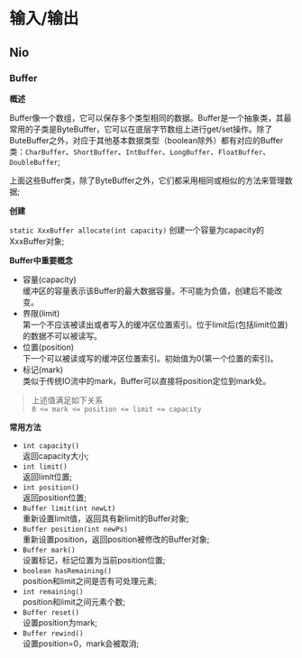 # 输入/输出
## Nio
### Buffer
**概述**

Buffer像一个数组，它可以保存多个类型相同的数据。Buffer是一个抽象类，其最常用的子类是ByteBuffer，它可以在底层字节数组上进行get/set操作。除了ButeBuffer之外，对应于其他基本数据类型（boolean除外）都有对应的Buffer类：```CharBuffer```、```ShortBuffer```、```IntBuffer```、```LongBuffer```、```FloatBuffer```、```DoubleBuffer```;

上面这些Buffer类，除了ByteBuffer之外，它们都采用相同或相似的方法来管理数据;

**创建**

```static XxxBuffer allocate(int capacity)```
	创建一个容量为capacity的XxxBuffer对象;
	
**Buffer中重要概念**
- 容量(capacity)
	<br/>缓冲区的容量表示该Buffer的最大数据容量。不可能为负值，创建后不能改变。
- 界限(limit)
	<br/>第一个不应该被读出或者写入的缓冲区位置索引。位于limit后(包括limit位置)的数据不可以被读写。
- 位置(position)
	<br/>下一个可以被读或写的缓冲区位置索引。初始值为0(第一个位置的索引)。
- 标记(mark)
	<br/>类似于传统IO流中的mark，Buffer可以直接将position定位到mark处。
	
> 上述值满足如下关系<br/>
```0 <= mark <= position <= limit <= capacity```
	
**常用方法**
- ```int capacity()```
	<br/>返回capacity大小;
- ```int limit()```
	<br/>返回limit位置;
- ```int position()```
	<br/>返回position位置;
- ```Buffer limit(int newLt)```
	<br/>重新设置limit值，返回具有新limit的Buffer对象;
- ```Buffer position(int newPs)```
	<br/>重新设置position，返回position被修改的Buffer对象;
- ```Buffer mark()```
	<br/>设置标记，标记位置为当前position位置;
- ```boolean hasRemaining()```
	<br/>position和limit之间是否有可处理元素;
- ```int remaining()```
	<br/>position和limit之间元素个数;
- ```Buffer reset()```
	<br/>设置position为mark;
- ```Buffer rewind()```
	<br/>设置position=0，mark会被取消;
	

